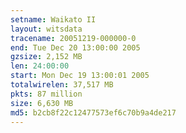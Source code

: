```yaml
---
setname: Waikato II
layout: witsdata
tracename: 20051219-000000-0
end: Tue Dec 20 13:00:00 2005
gzsize: 2,152 MB
len: 24:00:00
start: Mon Dec 19 13:00:01 2005
totalwirelen: 37,517 MB
pkts: 87 million
size: 6,630 MB
md5: b2cb8f22c12477573ef6c70b9a4de217
---
```

